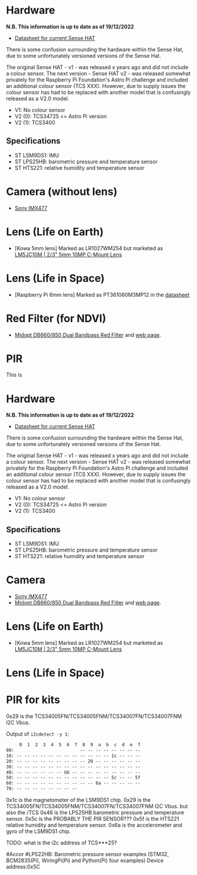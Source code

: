 # Hardware

**N.B. This information is up to date as of 19/12/2022**

- [Datasheet for current Sense HAT](https://datasheets.raspberrypi.com/sense-hat/sense-hat-product-brief.pdf)

There is some confusion surrounding the hardware within the Sense Hat, due to some unfortunately
versioned versions of the Sense Hat.

The original Sense HAT - v1 - was released x years ago and did not include a colour sensor.
The next version - Sense HAT v2 - was released somewhat privately for the Raspberry Pi Foundation's
Astro Pi challenge and included an additional colour sensor (TCS XXX). However, due to supply
issues the colour sensor has had to be replaced with another model that is confusingly released as
a V2.0 model.

- V1: No colour sensor
- V2 (0): TCS34725 <= Astro Pi version
- V2 (1): TCS3400

## Specifications
- ST LSM9DS1: IMU
- ST LPS25HB: barometric pressure and temperature sensor
- ST HTS221: relative humidity and temperature sensor

# Camera (without lens)
- [Sony IMX477](https://www.uctronics.com/download/Image_Sensor/IMX477-DS.pdf)

# Lens (Life on Earth)
- [Kowa 5mm lens] 
Marked as LR1027WM254 but marketed as [LM5JC10M | 2/3" 5mm 10MP C-Mount Lens](https://www.kowa-lenses.com/en/lm5jc10m-10mp-industrial-lens-c-mount)

# Lens (Life in Space)
- [Raspberry Pi 6mm lens]
Marked as PT361060M3MP12 in the [datasheet](https://www.farnell.com/datasheets/2938678.pdf)

# Red Filter (for NDVI)
- [Midopt DB660/850 Dual Bandpass Red Filter](http://midopt.com/wp-content/uploads/specs/filters//DB660-850_Transmission_MidOpt.pdf)
and [web page](https://midopt.com/filters/db660850/).

# PIR
This is 


# Hardware

**N.B. This information is up to date as of 19/12/2022**

- [Datasheet for current Sense HAT](https://datasheets.raspberrypi.com/sense-hat/sense-hat-product-brief.pdf)

There is some confusion surrounding the hardware within the Sense Hat, due to some unfortunately
versioned versions of the Sense Hat.

The original Sense HAT - v1 - was released x years ago and did not include a colour sensor.
The next version - Sense HAT v2 - was released somewhat privately for the Raspberry Pi Foundation's
Astro Pi challenge and included an additional colour sensor (TCS XXX). However, due to supply
issues the colour sensor has had to be replaced with another model that is confusingly released as
a V2.0 model.

- V1: No colour sensor
- V2 (0): TCS34725 <= Astro Pi version
- V2 (1): TCS3400

## Specifications
- ST LSM9DS1: IMU
- ST LPS25HB:  barometric pressure and temperature sensor
- ST HTS221: relative humidity and temperature sensor

# Camera
- [Sony IMX477](https://www.uctronics.com/download/Image_Sensor/IMX477-DS.pdf)
- [Midopt DB660/850 Dual Bandpass Red Filter](http://midopt.com/wp-content/uploads/specs/filters//DB660-850_Transmission_MidOpt.pdf)
and [web page](https://midopt.com/filters/db660850/).

# Lens (Life on Earth)
- [Kowa 5mm lens] 
Marked as LR1027WM254 but marketed as [LM5JC10M | 2/3" 5mm 10MP C-Mount Lens](https://www.kowa-lenses.com/en/lm5jc10m-10mp-industrial-lens-c-mount)

# Lens (Life in Space)

# PIR for kits


0x29 is the TCS34005FN/TCS34005FNM/TCS34007FN/TCS34007FNM I2C Vbus.

Output of `i2cdetect -y 1`:


```txt
     0  1  2  3  4  5  6  7  8  9  a  b  c  d  e  f
00:                         -- -- -- -- -- -- -- -- 
10: -- -- -- -- -- -- -- -- -- -- -- -- 1c -- -- -- 
20: -- -- -- -- -- -- -- -- -- 29 -- -- -- -- -- -- 
30: -- -- -- -- -- -- -- -- -- -- -- -- -- -- -- -- 
40: -- -- -- -- -- -- UU -- -- -- -- -- -- -- -- -- 
50: -- -- -- -- -- -- -- -- -- -- -- -- 5c -- -- 5f 
60: -- -- -- -- -- -- -- -- -- -- 6a -- -- -- -- -- 
70: -- -- -- -- -- -- -- --                         
```

0x1c is the magnetometer of the LSM9DS1 chip.
0x29 is the TCS34005FN/TCS34005FNM/TCS34007FN/TCS34007FNM I2C Vbus.
but also the /TCS
0x46 is the LPS25HB barometric pressure and temperature sensor.
0x5c is the PROBABLY THE PIR SENSOR???
0x5f is the HTS221 relative humidity and temperature sensor.
0x6a is the accelerometer and gyro of the LSM9DS1 chip.


TODO: what is the i2c address of TCS***25?


#Accor
#LPS22HB: Barometric pressure sensor examples (STM32, BCM2835(Pi), WiringPi(Pi) and Python(Pi) four examples)   Device address:0x5C
